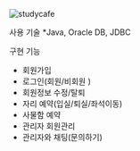 ![studycafe](https://user-images.githubusercontent.com/87554077/127770795-75cfbcff-551b-4648-bad1-ca88a9bcb30a.png)

사용 기술
*Java, Oracle DB, JDBC

구현 기능
* 회원가입
* 로그인(회원/비회원 )
* 회원정보 수정/탈퇴
* 자리 예약(입실/퇴실/좌석이동)
* 사물함 예약
* 관리자 회원관리
* 관리자와 채팅(문의하기)
